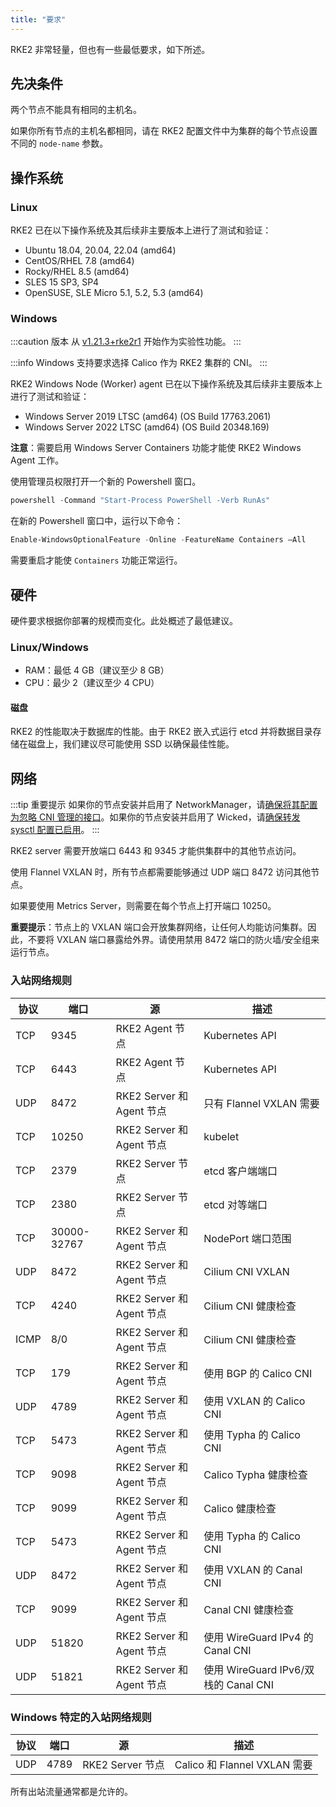 ```yaml
---
title: "要求"
---
```


RKE2 非常轻量，但也有一些最低要求，如下所述。

## 先决条件

两个节点不能具有相同的主机名。

如果你所有节点的主机名都相同，请在 RKE2 配置文件中为集群的每个节点设置不同的 `node-name` 参数。

## 操作系统

### Linux
RKE2 已在以下操作系统及其后续非主要版本上进行了测试和验证：

* Ubuntu 18.04, 20.04, 22.04 (amd64)
* CentOS/RHEL 7.8 (amd64)
* Rocky/RHEL 8.5 (amd64)
* SLES 15 SP3, SP4
* OpenSUSE, SLE Micro 5.1, 5.2, 5.3 (amd64)

### Windows
:::caution 版本
从 [v1.21.3+rke2r1](https://github.com/rancher/rke2/releases/tag/v1.21.3%2Brke2r1) 开始作为实验性功能。
:::

:::info
Windows 支持要求选择 Calico 作为 RKE2 集群的 CNI。
:::

RKE2 Windows Node (Worker) agent 已在以下操作系统及其后续非主要版本上进行了测试和验证：

* Windows Server 2019 LTSC (amd64) (OS Build 17763.2061)
* Windows Server 2022 LTSC (amd64) (OS Build 20348.169)

**注意**：需要启用 Windows Server Containers 功能才能使 RKE2 Windows Agent 工作。

使用管理员权限打开一个新的 Powershell 窗口。
```powershell
powershell -Command "Start-Process PowerShell -Verb RunAs"
```

在新的 Powershell 窗口中，运行以下命令：
```powershell
Enable-WindowsOptionalFeature -Online -FeatureName Containers –All
```

需要重启才能使 `Containers` 功能正常运行。

## 硬件

硬件要求根据你部署的规模而变化。此处概述了最低建议。

### Linux/Windows
* RAM：最低 4 GB（建议至少 8 GB）
* CPU：最少 2（建议至少 4 CPU）

#### 磁盘

RKE2 的性能取决于数据库的性能。由于 RKE2 嵌入式运行 etcd 并将数据目录存储在磁盘上，我们建议尽可能使用 SSD 以确保最佳性能。

## 网络

:::tip 重要提示
如果你的节点安装并启用了 NetworkManager，请[确保将其配置为忽略 CNI 管理的接口](../known_issues.md#networkmanager)。如果你的节点安装并启用了 Wicked，请[确保转发 sysctl 配置已启用](../known_issues.md#wicked)。
:::

RKE2 server 需要开放端口 6443 和 9345 才能供集群中的其他节点访问。

使用 Flannel VXLAN 时，所有节点都需要能够通过 UDP 端口 8472 访问其他节点。

如果要使用 Metrics Server，则需要在每个节点上打开端口 10250。

**重要提示**：节点上的 VXLAN 端口会开放集群网络，让任何人均能访问集群。因此，不要将 VXLAN 端口暴露给外界。请使用禁用 8472 端口的防火墙/安全组来运行节点。

### 入站网络规则

| 协议 | 端口 | 源 | 描述 |
|-----|-----|----------------|---|
| TCP | 9345 | RKE2 Agent 节点 | Kubernetes API |
| TCP | 6443 | RKE2 Agent 节点 | Kubernetes API |
| UDP | 8472 | RKE2 Server 和 Agent 节点 | 只有 Flannel VXLAN 需要 |
| TCP | 10250 | RKE2 Server 和 Agent 节点 | kubelet |
| TCP | 2379 | RKE2 Server 节点 | etcd 客户端端口 |
| TCP | 2380 | RKE2 Server 节点 | etcd 对等端口 |
| TCP | 30000-32767 | RKE2 Server 和 Agent 节点 | NodePort 端口范围 |
| UDP | 8472 | RKE2 Server 和 Agent 节点 | Cilium CNI VXLAN |
| TCP | 4240 | RKE2 Server 和 Agent 节点 | Cilium CNI 健康检查 |
| ICMP | 8/0 | RKE2 Server 和 Agent 节点 | Cilium CNI 健康检查 |
| TCP | 179 | RKE2 Server 和 Agent 节点 | 使用 BGP 的 Calico CNI |
| UDP | 4789 | RKE2 Server 和 Agent 节点 | 使用 VXLAN 的 Calico CNI |
| TCP | 5473 | RKE2 Server 和 Agent 节点 | 使用 Typha 的 Calico CNI  |
| TCP | 9098 | RKE2 Server 和 Agent 节点 | Calico Typha 健康检查 |
| TCP | 9099 | RKE2 Server 和 Agent 节点 | Calico 健康检查 |
| TCP | 5473 | RKE2 Server 和 Agent 节点 | 使用 Typha 的 Calico CNI  |
| UDP | 8472 | RKE2 Server 和 Agent 节点 | 使用 VXLAN 的 Canal CNI |
| TCP | 9099 | RKE2 Server 和 Agent 节点 | Canal CNI 健康检查 |
| UDP | 51820 | RKE2 Server 和 Agent 节点 | 使用 WireGuard IPv4 的 Canal CNI |
| UDP | 51821 | RKE2 Server 和 Agent 节点 | 使用 WireGuard IPv6/双栈的 Canal CNI |

### Windows 特定的入站网络规则

| 协议 | 端口 | 源 | 描述 |
|-----|-----|----------------|---|
| UDP | 4789 | RKE2 Server 节点 | Calico 和 Flannel VXLAN 需要 |

所有出站流量通常都是允许的。
